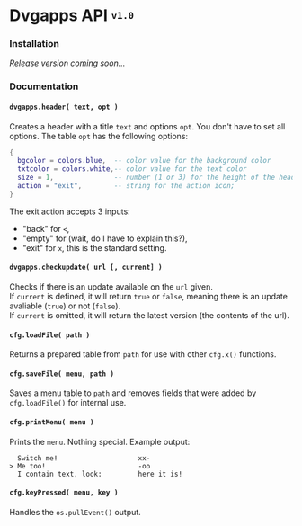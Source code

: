 # Dvgapps API <sup><sub>`v1.0`</sub></sup>
### Installation
*Release version coming soon...*

### Documentation
#### `dvgapps.header( text, opt )`
Creates a header with a title `text` and options `opt`.
You don't have to set all options. The table `opt` has the following options:
```lua
{
  bgcolor = colors.blue,  -- color value for the background color
  txtcolor = colors.white,-- color value for the text color
  size = 1,               -- number (1 or 3) for the height of the header
  action = "exit",        -- string for the action icon;
}
```
The exit action accepts 3 inputs:
- "back"  for `<`,
- "empty" for (wait, do I have to explain this?),
- "exit"  for `x`, this is the standard setting.

#### `dvgapps.checkupdate( url [, current] )`
Checks if there is an update available on the `url` given.  
If `current` is defined, it will return `true` or `false`, meaning there is an update avaliable (`true`) or not (`false`).  
If `current` is omitted, it will return the latest version (the contents of the url).

#### `cfg.loadFile( path )`
Returns a prepared table from `path` for use with other `cfg.x()` functions.

#### `cfg.saveFile( menu, path )`
Saves a menu table to `path` and removes fields that were added by `cfg.loadFile()` for internal use.

#### `cfg.printMenu( menu )`
Prints the `menu`. Nothing special. Example output:

      Switch me!                    xx-
    > Me too!                       -oo
      I contain text, look:         here it is!

#### `cfg.keyPressed( menu, key )`
Handles the `os.pullEvent()` output.
